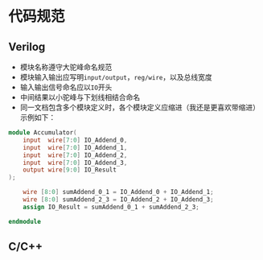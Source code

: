 # 代码规范
## Verilog
- 模块名称遵守大驼峰命名规范
- 模块输入输出应写明`input/output`，`reg/wire`，以及总线宽度
- 输入输出信号命名应以`IO`开头
- 中间结果以小驼峰与下划线相结合命名
- 同一文档包含多个模块定义时，各个模块定义应缩进（我还是更喜欢带缩进）
示例如下：
```Verilog
module Accumulator(
    input  wire[7:0] IO_Addend_0,
    input  wire[7:0] IO_Addend_1,
    input  wire[7:0] IO_Addend_2,
    input  wire[7:0] IO_Addend_3,
    output wire[9:0] IO_Result
);

    wire [8:0] sumAddend_0_1 = IO_Addend_0 + IO_Addend_1; 
    wire [8:0] sumAddend_2_3 = IO_Addend_2 + IO_Addend_3;
    assign IO_Result = sumAddend_0_1 + sumAddend_2_3; 

endmodule
```

## C/C++
